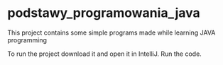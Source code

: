 # podstawy_programowania_java
This project contains some simple programs made while learning JAVA programming 

To run the project download it and open it in IntelliJ. Run the code.
